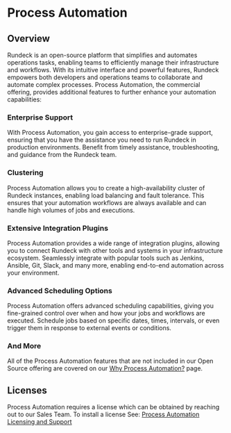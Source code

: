 # Process Automation

## Overview

Rundeck is an open-source platform that simplifies and automates operations tasks, enabling teams to efficiently manage their infrastructure and workflows. With its intuitive interface and powerful features, Rundeck empowers both developers and operations teams to collaborate and automate complex processes.  Process Automation, the commercial offering, provides additional features to further enhance your automation capabilities:

### Enterprise Support

With Process Automation, you gain access to enterprise-grade support, ensuring that you have the assistance you need to run Rundeck in production environments. Benefit from timely assistance, troubleshooting, and guidance from the Rundeck team.

### Clustering

Process Automation allows you to create a high-availability cluster of Rundeck instances, enabling load balancing and fault tolerance. This ensures that your automation workflows are always available and can handle high volumes of jobs and executions.

### Extensive Integration Plugins

Process Automation provides a wide range of integration plugins, allowing you to connect Rundeck with other tools and systems in your infrastructure ecosystem. Seamlessly integrate with popular tools such as Jenkins, Ansible, Git, Slack, and many more, enabling end-to-end automation across your environment.

### Advanced Scheduling Options

Process Automation offers advanced scheduling capabilities, giving you fine-grained control over when and how your jobs and workflows are executed. Schedule jobs based on specific dates, times, intervals, or even trigger them in response to external events or conditions.

### And More
All of the Process Automation features that are not included in our Open Source offering are covered on our [Why Process Automation?](https://www.rundeck.com/enterprise) page.

## Licenses

Process Automation requires a license which can be obtained by reaching out to our Sales Team.  To install a license See: [Process Automation Licensing and Support](/administration/configuration/license.md)


